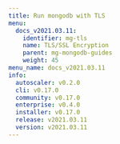```yaml
---
title: Run mongodb with TLS
menu:
  docs_v2021.03.11:
    identifier: mg-tls
    name: TLS/SSL Encryption
    parent: mg-mongodb-guides
    weight: 45
menu_name: docs_v2021.03.11
info:
  autoscaler: v0.2.0
  cli: v0.17.0
  community: v0.17.0
  enterprise: v0.4.0
  installer: v0.17.0
  release: v2021.03.11
  version: v2021.03.11
---
```



